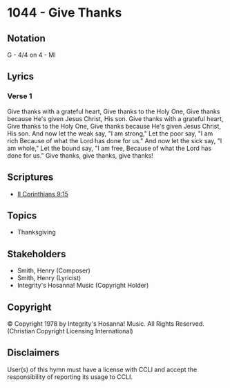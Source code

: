 # 1044 - Give Thanks

## Notation

G - 4/4 on 4 - MI

## Lyrics

### Verse 1

Give thanks with a grateful heart, Give thanks to the Holy One, Give thanks because He's given Jesus Christ, His son. Give thanks with a grateful heart, Give thanks to the Holy One, Give thanks because He's given Jesus Christ, His son. And now let the weak say, "I am strong," Let the poor say, "I am rich Because of what the Lord has done for us." And now let the sick say, "I am whole," Let the bound say, "I am free, Because of what the Lord has done for us." Give thanks, give thanks, give thanks!


## Scriptures

- [II Corinthians 9:15](https://www.biblegateway.com/passage/?search=II%20Corinthians%209%3A15)

## Topics

- Thanksgiving

## Stakeholders

- Smith, Henry (Composer)
- Smith, Henry (Lyricist)
- Integrity's Hosanna! Music (Copyright Holder)

## Copyright

© Copyright 1978 by Integrity's Hosanna! Music. All Rights Reserved.
(Christian Copyright Licensing International)

## Disclaimers

User(s) of this hymn must have a license with CCLI and accept the responsibility of reporting its usage to CCLI.

